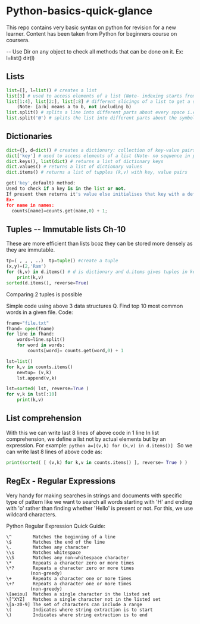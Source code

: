 # Python-basics-quick-glance
This repo contains very basic syntax on python for revision for a new learner. Content has been taken from Python for beginners course on coursera.

--  Use Dir on any object to check all methods that can be done on it. Ex:
    l=list()
    dir(l)

## Lists
```python
list=[], l=list() # creates a list
list[3] # used to access elements of a list (Note- indexing starts from index 0)
list[1:4], list[2:], list[:8] # different slicings of a list to get a sublist 
    (Note- [a:b] means a to b, not including b)
list.split() # splits a line into different parts about every space i.e. gives a list of words
list.split('@') # splits the list into different parts about the symbol in single quotes
```

## Dictionaries
```python
dict={}, d=dict() # creates a dictionary: collection of key-value pairs 
dict['key'] # used to access elements of a list (Note- no sequence in preserved in the dict elements)
dict.keys(), list(dict) # returns a list of dictionary keys
dict.values() # returns a list of dictionary values
dict.items() # returns a list of tupples (k,v) with key, value pairs

get('key',default) method:
Used to check if a key is in the list or not. 
If present then returns it's value else initialises that key with a default value.
Ex-
for name in names:
  counts[name]=counts.get(name,0) + 1;
```
## Tuples -- Immutable lists Ch-10
These are more efficient than lists bcoz they can be stored more densely as they are immutable.
```python 
tp=( , , , ..)  tp=tuple() #create a tuple
(x,y)=(2,'Ram')
for (k,v) in d.items() # d is dictionary and d.items gives tuples in key value pairs
    print(k,v)
sorted(d.items(), reverse=True)    
```
Comparing 2 tuples is possible

Simple code using above 3 data structures
Q. Find top 10 most common words in a given file.
Code:
```python 
fname="file.txt"
fhand= open(fname)
for line in fhand:
    words=line.split()
    for word in words:
        counts[word]= counts.get(word,0) + 1

lst=list()
for k,v in counts.items()
    newtup= (v,k)
    lst.append(v,k)

lst=sorted( lst, reverse=True )
for v,k in lst[:10]
    print(k,v)
```

## List comprehension
With this we can write last 8 lines of above code in 1 line
In list comprehension, we define a list not by actual elements but by an expression.
For example: ```python a=[(v,k) for (k,v) in d.items()] ```
So we can write last 8 lines of above code as:
```python
print(sorted( [ (v,k) for k,v in counts.items() ], reverse= True ) )
```
## RegEx - Regular Expressions
Very handy for making searches in strings and documents with specific type of pattern like we want to search all words starting with 'H' and ending with 'o' rather than finding whether 'Hello' is present or not. For this, we use wildcard characters.

Python Regular Expression Quick Guide:
```
\^        Matches the beginning of a line
\$        Matches the end of the line
\.        Matches any character
\\s       Matches whitespace
\\S       Matches any non-whitespace character
\*        Repeats a character zero or more times
\*?       Repeats a character zero or more times 
         (non-greedy)
\+        Repeats a character one or more times
\+?       Repeats a character one or more times 
         (non-greedy)
\[aeiou]  Matches a single character in the listed set
\[^XYZ]   Matches a single character not in the listed set
\[a-z0-9] The set of characters can include a range
\(        Indicates where string extraction is to start
\)        Indicates where string extraction is to end
```

